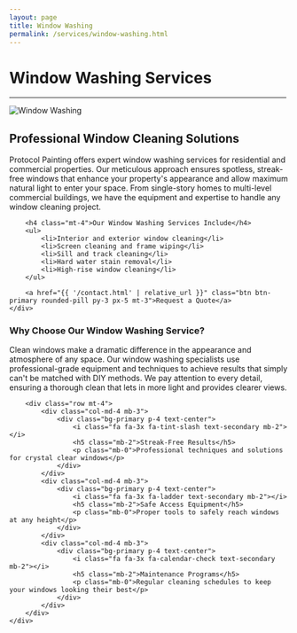 ```yaml
---
layout: page
title: Window Washing
permalink: /services/window-washing.html
---
```


<div class="text-center mx-auto mb-5" style="max-width: 500px;">
    <h1 class="display-5">Window Washing Services</h1>
    <hr class="w-25 mx-auto text-primary" style="opacity: 1;">
</div>

<div class="row">
    <div class="col-lg-6">
        <img class="img-fluid w-100 mb-4" src="{{ '/img/service-6.jpg' | relative_url }}" alt="Window Washing">
    </div>
    <div class="col-lg-6">
        <h2>Professional Window Cleaning Solutions</h2>
        <p>Protocol Painting offers expert window washing services for residential and commercial properties. Our meticulous approach ensures spotless, streak-free windows that enhance your property's appearance and allow maximum natural light to enter your space. From single-story homes to multi-level commercial buildings, we have the equipment and expertise to handle any window cleaning project.</p>
        
        <h4 class="mt-4">Our Window Washing Services Include</h4>
        <ul>
            <li>Interior and exterior window cleaning</li>
            <li>Screen cleaning and frame wiping</li>
            <li>Sill and track cleaning</li>
            <li>Hard water stain removal</li>
            <li>High-rise window cleaning</li>
        </ul>
        
        <a href="{{ '/contact.html' | relative_url }}" class="btn btn-primary rounded-pill py-3 px-5 mt-3">Request a Quote</a>
    </div>
</div>

<div class="row mt-5">
    <div class="col-12">
        <h3>Why Choose Our Window Washing Service?</h3>
        <p>Clean windows make a dramatic difference in the appearance and atmosphere of any space. Our window washing specialists use professional-grade equipment and techniques to achieve results that simply can't be matched with DIY methods. We pay attention to every detail, ensuring a thorough clean that lets in more light and provides clearer views.</p>
        
        <div class="row mt-4">
            <div class="col-md-4 mb-3">
                <div class="bg-primary p-4 text-center">
                    <i class="fa fa-3x fa-tint-slash text-secondary mb-2"></i>
                    <h5 class="mb-2">Streak-Free Results</h5>
                    <p class="mb-0">Professional techniques and solutions for crystal clear windows</p>
                </div>
            </div>
            <div class="col-md-4 mb-3">
                <div class="bg-primary p-4 text-center">
                    <i class="fa fa-3x fa-ladder text-secondary mb-2"></i>
                    <h5 class="mb-2">Safe Access Equipment</h5>
                    <p class="mb-0">Proper tools to safely reach windows at any height</p>
                </div>
            </div>
            <div class="col-md-4 mb-3">
                <div class="bg-primary p-4 text-center">
                    <i class="fa fa-3x fa-calendar-check text-secondary mb-2"></i>
                    <h5 class="mb-2">Maintenance Programs</h5>
                    <p class="mb-0">Regular cleaning schedules to keep your windows looking their best</p>
                </div>
            </div>
        </div>
    </div>
</div>